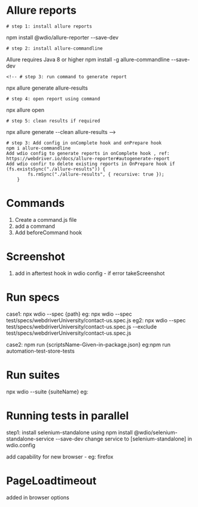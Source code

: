 # Allure reports

    # step 1: install allure reports

npm install @wdio/allure-reporter --save-dev

    # step 2: install allure-commandline

Allure requires Java 8 or higher
npm install -g allure-commandline --save-dev

    <!-- # step 3: run command to generate report

npx allure generate allure-results

    # step 4: open report using command

npx allure open

    # step 5: clean results if required

npx allure generate --clean allure-results -->

    # step 3: Add config in onComplete hook and onPrepare hook
    npm i allure-commandline
    Add wdio config to generate reports in onComplete hook , ref: https://webdriver.io/docs/allure-reporter#autogenerate-report
    Add wdio confir to delete existing reports in OnPrepare hook if (fs.existsSync("./allure-results")) {
            fs.rmSync("./allure-results", { recursive: true });
        }

# Commands

1. Create a command.js file
2. add a command
3. Add beforeCommand hook

# Screenshot

1. add in aftertest hook in wdio config - if error takeScreenshot

# Run specs

case1:
npx wdio --spec {path}
eg: npx wdio --spec test/specs/webdriverUniversity/contact-us.spec.js
eg2: npx wdio --spec test/specs/webdriverUniversity/contact-us.spec.js --exclude test/specs/webdriverUniversity/contact-us.spec.js

case2:
npm run {scriptsName-Given-in-package.json}
eg:npm run automation-test-store-tests

# Run suites

npx wdio --suite {suiteName}
eg:

# Running tests in parallel

step1: install selenium-standalone using
npm install @wdio/selenium-standalone-service --save-dev
change service to [selenium-standalone] in wdio.config

add capability for new browser - eg: firefox

# PageLoadtimeout

added in browser options
